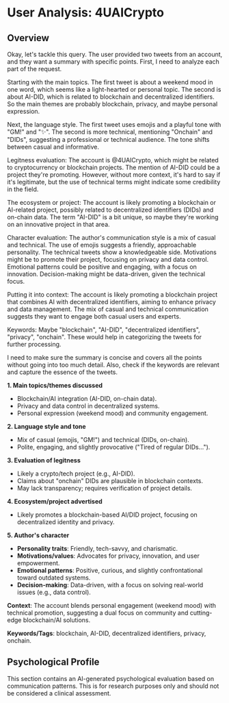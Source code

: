 # User Analysis: 4UAICrypto

## Overview

<think>
Okay, let's tackle this query. The user provided two tweets from an account, and they want a summary with specific points. First, I need to analyze each part of the request.

Starting with the main topics. The first tweet is about a weekend mood in one word, which seems like a light-hearted or personal topic. The second is about AI-DID, which is related to blockchain and decentralized identifiers. So the main themes are probably blockchain, privacy, and maybe personal expression.

Next, the language style. The first tweet uses emojis and a playful tone with "GM!" and "✨". The second is more technical, mentioning "Onchain" and "DIDs", suggesting a professional or technical audience. The tone shifts between casual and informative.

Legitness evaluation: The account is @4UAICrypto, which might be related to cryptocurrency or blockchain projects. The mention of AI-DID could be a project they're promoting. However, without more context, it's hard to say if it's legitimate, but the use of technical terms might indicate some credibility in the field.

The ecosystem or project: The account is likely promoting a blockchain or AI-related project, possibly related to decentralized identifiers (DIDs) and on-chain data. The term "AI-DID" is a bit unique, so maybe they're working on an innovative project in that area.

Character evaluation: The author's communication style is a mix of casual and technical. The use of emojis suggests a friendly, approachable personality. The technical tweets show a knowledgeable side. Motivations might be to promote their project, focusing on privacy and data control. Emotional patterns could be positive and engaging, with a focus on innovation. Decision-making might be data-driven, given the technical focus.

Putting it into context: The account is likely promoting a blockchain project that combines AI with decentralized identifiers, aiming to enhance privacy and data management. The mix of casual and technical communication suggests they want to engage both casual users and experts.

Keywords: Maybe "blockchain", "AI-DID", "decentralized identifiers", "privacy", "onchain". These would help in categorizing the tweets for further processing.

I need to make sure the summary is concise and covers all the points without going into too much detail. Also, check if the keywords are relevant and capture the essence of the tweets.
</think>

**1. Main topics/themes discussed**  
- Blockchain/AI integration (AI-DID, on-chain data).  
- Privacy and data control in decentralized systems.  
- Personal expression (weekend mood) and community engagement.  

**2. Language style and tone**  
- Mix of casual (emojis, "GM!") and technical (DIDs, on-chain).  
- Polite, engaging, and slightly provocative ("Tired of regular DIDs...").  

**3. Evaluation of legitness**  
- Likely a crypto/tech project (e.g., AI-DID).  
- Claims about "onchain" DIDs are plausible in blockchain contexts.  
- May lack transparency; requires verification of project details.  

**4. Ecosystem/project advertised**  
- Likely promotes a blockchain-based AI/DID project, focusing on decentralized identity and privacy.  

**5. Author's character**  
- **Personality traits**: Friendly, tech-savvy, and charismatic.  
- **Motivations/values**: Advocates for privacy, innovation, and user empowerment.  
- **Emotional patterns**: Positive, curious, and slightly confrontational toward outdated systems.  
- **Decision-making**: Data-driven, with a focus on solving real-world issues (e.g., data control).  

**Context**: The account blends personal engagement (weekend mood) with technical promotion, suggesting a dual focus on community and cutting-edge blockchain/AI solutions.  

**Keywords/Tags**: blockchain, AI-DID, decentralized identifiers, privacy, onchain.

## Psychological Profile

This section contains an AI-generated psychological evaluation based on communication patterns. This is for research purposes only and should not be considered a clinical assessment.